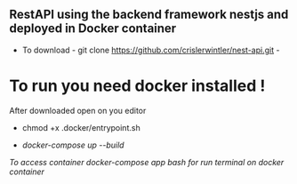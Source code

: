 ## RestAPI using the backend framework nestjs and deployed in Docker container

* To download  - git clone https://github.com/crislerwintler/nest-api.git -

# To run you need docker installed !
After downloaded open on you editor

* chmod +x .docker/entrypoint.sh

* _docker-compose up --build_

_To access container _docker-compose app bash_ for run terminal on docker container_
